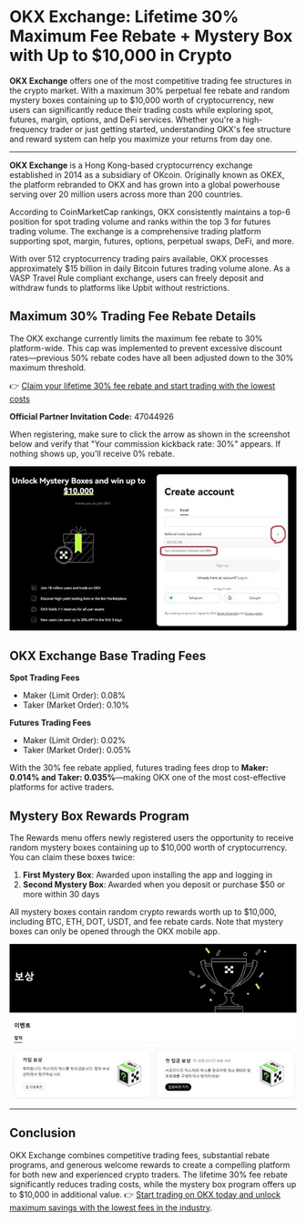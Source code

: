 # OKX Exchange: Lifetime 30% Maximum Fee Rebate + Mystery Box with Up to $10,000 in Crypto

**OKX Exchange** offers one of the most competitive trading fee structures in the crypto market. With a maximum 30% perpetual fee rebate and random mystery boxes containing up to $10,000 worth of cryptocurrency, new users can significantly reduce their trading costs while exploring spot, futures, margin, options, and DeFi services. Whether you're a high-frequency trader or just getting started, understanding OKX's fee structure and reward system can help you maximize your returns from day one.

---


**OKX Exchange** is a Hong Kong-based cryptocurrency exchange established in 2014 as a subsidiary of OKcoin. Originally known as OKEX, the platform rebranded to OKX and has grown into a global powerhouse serving over 20 million users across more than 200 countries.

According to CoinMarketCap rankings, OKX consistently maintains a top-6 position for spot trading volume and ranks within the top 3 for futures trading volume. The exchange is a comprehensive trading platform supporting spot, margin, futures, options, perpetual swaps, DeFi, and more.

With over 512 cryptocurrency trading pairs available, OKX processes approximately $15 billion in daily Bitcoin futures trading volume alone. As a VASP Travel Rule compliant exchange, users can freely deposit and withdraw funds to platforms like Upbit without restrictions.

## Maximum 30% Trading Fee Rebate Details

The OKX exchange currently limits the maximum fee rebate to 30% platform-wide. This cap was implemented to prevent excessive discount rates—previous 50% rebate codes have all been adjusted down to the 30% maximum threshold.

👉 [Claim your lifetime 30% fee rebate and start trading with the lowest costs](https://www.okx.com/join/47044926)

**Official Partner Invitation Code:** 47044926

When registering, make sure to click the arrow as shown in the screenshot below and verify that "Your commission kickback rate: 30%" appears. If nothing shows up, you'll receive 0% rebate.

![Fee Rebate Verification Screenshot](image/3789771721005810.webp)

## OKX Exchange Base Trading Fees

**Spot Trading Fees**
- Maker (Limit Order): 0.08%
- Taker (Market Order): 0.10%

**Futures Trading Fees**
- Maker (Limit Order): 0.02%
- Taker (Market Order): 0.05%

With the 30% fee rebate applied, futures trading fees drop to **Maker: 0.014% and Taker: 0.035%**—making OKX one of the most cost-effective platforms for active traders.

## Mystery Box Rewards Program

The Rewards menu offers newly registered users the opportunity to receive random mystery boxes containing up to $10,000 worth of cryptocurrency. You can claim these boxes twice:

1. **First Mystery Box**: Awarded upon installing the app and logging in
2. **Second Mystery Box**: Awarded when you deposit or purchase $50 or more within 30 days

All mystery boxes contain random crypto rewards worth up to $10,000, including BTC, ETH, DOT, USDT, and fee rebate cards. Note that mystery boxes can only be opened through the OKX mobile app.

![OKX Mystery Box Rewards](image/5434687850.webp)

---

## Conclusion

OKX Exchange combines competitive trading fees, substantial rebate programs, and generous welcome rewards to create a compelling platform for both new and experienced crypto traders. The lifetime 30% fee rebate significantly reduces trading costs, while the mystery box program offers up to $10,000 in additional value. 👉 [Start trading on OKX today and unlock maximum savings with the lowest fees in the industry](https://www.okx.com/join/47044926).
